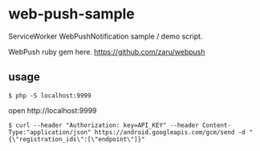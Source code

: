 # web-push-sample
ServiceWorker WebPushNotification sample / demo script.

WebPush ruby gem here.
https://github.com/zaru/webpush

## usage

```
$ php -S localhost:9999
```

open http://localhost:9999

```
$ curl --header "Authorization: key=API_KEY" --header Content-Type:"application/json" https://android.googleapis.com/gcm/send -d "{\"registration_ids\":[\"endpoint\"]}"
```
